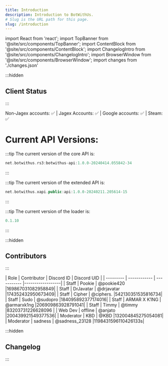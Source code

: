 ```yaml
---
title: Introduction
description: Introduction to BotWithUs.
# Slug is the URL path for this page.
slug: /introduction
---
```


import React from 'react';
import TopBanner from '@site/src/components/TopBanner';
import ContentBlock from '@site/src/components/ContentBlock';
import ChangelogIntro from '@site/src/components/ChangelogIntro';
import BrowserWindow from '@site/src/components/BrowserWindow';
import changes from './changes.json'

<TopBanner title="Introduction" skill="hello" showversion={false} showauthor={false}>
</TopBanner>
:::hidden

## Client Status

:::
<ContentBlock title="Client Status">

<div class="centered-content">
Non-Jagex accounts: ✅ |
Jagex Accounts: ✅ |
Google accounts: ✅ |
Steam: ✅
</div>

# Current API Versions:

:::tip The current version of the core API is:

```kotlin
net.botwithus.rs3:botwithus-api:1.0.0-20240414.055842-34
```

:::

:::tip The current version of the extended API is:

```kotlin
net.botwithus.xapi.public:api:1.0.0-20240211.205614-15
```

:::

:::tip The current version of the loader is:
```kotlin
0.1.10
```

:::
</ContentBlock>

:::hidden

## Contributors

:::

<ContentBlock title="Active Contributors">
<div class="centered-content">
| Role      | Contributor  | Discord ID  | Discord UID      |
| --------- | ------------ | ----------- |------------------|
| Staff     | Pookie       | @pookie420  |169867031082958849|
| Staff     | DrJavatar    | @drjavatar  |174352432950673409|
| Staff     | Cipher       | @ciphers.   |542130351535816734|
| Staff     | Sudo         | @sudopro    |184095892377174016|
| Staff     | ARMAR X K1NG | @armarxk1ng |206909863928791041|
| Staff     | Timmy        | @timmy     |83203731226628096 |
| Web Dev   | offline      | @anjato     |200439921549377536|
| Moderator | KBD          | @KBD        |132004845275054081|
| Moderator | sadness      | @sadness_23128     |1198431596110426133s|
</div>
</ContentBlock>

:::hidden

## Changelog

:::

<ChangelogIntro changes={changes}>

</ChangelogIntro>
